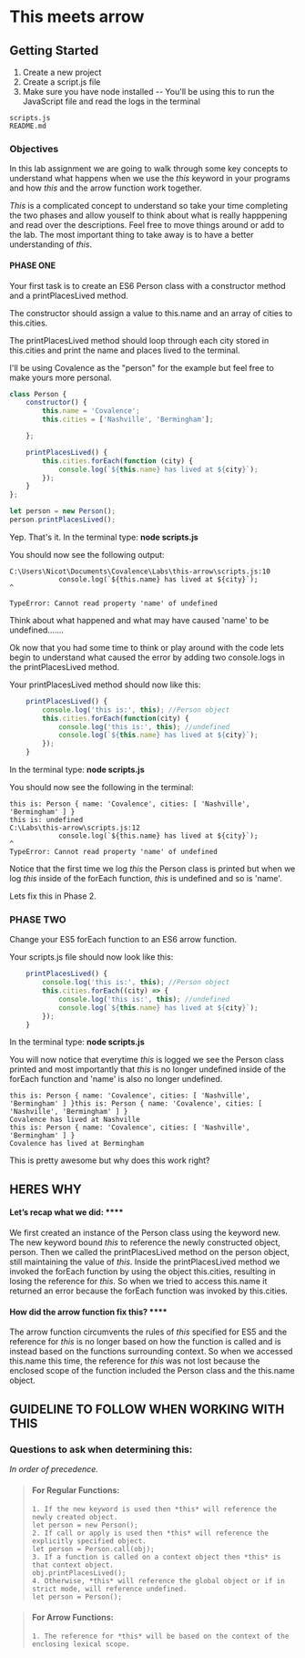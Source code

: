 # This meets arrow

## Getting Started

1. Create a new project
2. Create a script.js file
3. Make sure you have node installed -- You'll be using this to run the JavaScript file and read the logs in the terminal

```
scripts.js
README.md
```

### Objectives

In this lab assignment we are going to walk through some key concepts to understand what happens when we use the *this* keyword in your programs and how *this* and the arrow function work together. 

*This* is a complicated concept to understand so take your time completing the two phases and allow youself to think about what is really happpening and read over the descriptions. Feel free to move things around or add to the lab. The most important thing to take away is to have a better understanding of *this*. 

#### PHASE ONE 

Your first task is to create an ES6 Person class with a constructor method and a printPlacesLived method. 

The constructor should assign a value to this.name and an array of cities to this.cities. 

The printPlacesLived method should loop through each city stored in this.cities and print the name and places lived to the terminal. 

I'll be using Covalence as the "person" for the example but feel free to make yours more personal. 

```javascript
class Person {
    constructor() {
        this.name = 'Covalence';
        this.cities = ['Nashville', 'Bermingham'];

    };

    printPlacesLived() {
        this.cities.forEach(function (city) {
            console.log(`${this.name} has lived at ${city}`);
        });
    }
};

let person = new Person();
person.printPlacesLived();
```

Yep. That's it. In the terminal type: **node scripts.js**

You should now see the following output:

```
C:\Users\Nicot\Documents\Covalence\Labs\this-arrow\scripts.js:10
            console.log(`${this.name} has lived at ${city}`);                                ^

TypeError: Cannot read property 'name' of undefined
```
Think about what happened and what may have caused 'name' to be undefined....... 


Ok now that you had some time to think or play around with the code lets begin to understand what caused the error by adding two console.logs in the printPlacesLived method. 

Your printPlacesLived method should now like this:

```javascript
    printPlacesLived() {
        console.log('this is:', this); //Person object
        this.cities.forEach(function(city) {
            console.log('this is:', this); //undefined  
            console.log(`${this.name} has lived at ${city}`);
        });
    }
```
In the terminal type: **node scripts.js**

You should now see the following in the terminal: 

```
this is: Person { name: 'Covalence', cities: [ 'Nashville', 'Bermingham' ] }
this is: undefined
C:\Labs\this-arrow\scripts.js:12
            console.log(`${this.name} has lived at ${city}`);                                ^
TypeError: Cannot read property 'name' of undefined
```
Notice that the first time we log *this* the Person class is printed but when we log *this* inside of the forEach function, *this* is undefined and so is 'name'.

Lets fix this in Phase 2.

### PHASE TWO

Change your ES5 forEach function to an ES6 arrow function. 

Your scripts.js file should now look like this: 

```javascript
    printPlacesLived() {
        console.log('this is:', this); //Person object
        this.cities.forEach((city) => {
            console.log('this is:', this); //undefined  
            console.log(`${this.name} has lived at ${city}`);
        });
    }
```

In the terminal type: **node scripts.js**

You will now notice that everytime *this* is logged we see the Person class printed and most importantly that *this* is no longer undefined inside of the forEach function and 'name' is also no longer undefined. 

``` 
this is: Person { name: 'Covalence', cities: [ 'Nashville', 'Bermingham' ] }this is: Person { name: 'Covalence', cities: [ 'Nashville', 'Bermingham' ] }
Covalence has lived at Nashville
this is: Person { name: 'Covalence', cities: [ 'Nashville', 'Bermingham' ] }
Covalence has lived at Bermingham
```
This is pretty awesome but why does this work right?

## HERES WHY

#### Let’s recap what we did: ****
We first created an instance of the Person class using the keyword new. 
The new keyword bound *this* to reference the newly constructed object, person. 
Then we called the printPlacesLived method on the person object, still maintaining the value of *this*. 
Inside the printPlacesLived method we invoked the forEach function by using the object this.cities, resulting in losing the reference for *this*.
So when we tried to access this.name it returned an error because the forEach function was invoked by this.cities. 

#### How did the arrow function fix this? ****
The arrow function circumvents the rules of *this* specified for ES5 and the reference for *this* is no longer based on how the function is called and is instead based on the functions surrounding context. 
So when we accessed this.name this time, the reference for *this* was not lost because the enclosed scope of the function included the Person class and the this.name object. 

## GUIDELINE TO FOLLOW WHEN WORKING WITH THIS

### Questions to ask when determining this:
*In order of precedence.*

>#### For Regular Functions:
>```
>1. If the new keyword is used then *this* will reference the newly created object.
>let person = new Person();
>2. If call or apply is used then *this* will reference the explicitly specified object.
>let person = Person.call(obj);
>3. If a function is called on a context object then *this* is that context object.
>obj.printPlacesLived();
>4. Otherwise, *this* will reference the global object or if in strict mode, will reference undefined.
>let person = Person();
>```

>#### For Arrow Functions: 
>```
>1. The reference for *this* will be based on the context of the enclosing lexical scope.
>```
